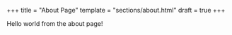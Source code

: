 +++
title = "About Page"
template = "sections/about.html"
draft = true
+++

Hello world from the about page!
